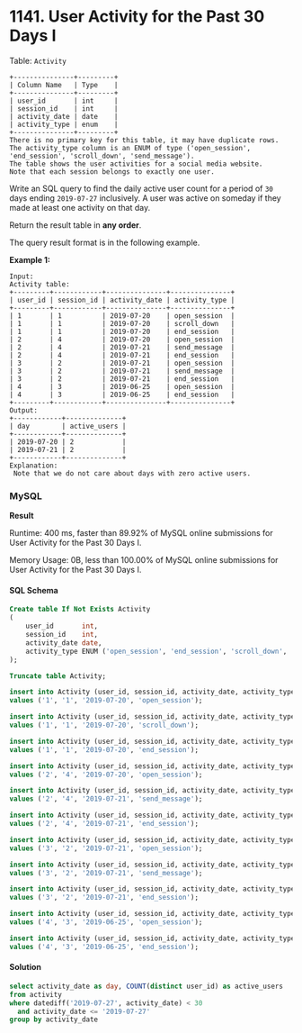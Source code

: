 # 1141. User Activity for the Past 30 Days I

Table: `Activity`

```
+---------------+---------+
| Column Name   | Type    |
+---------------+---------+
| user_id       | int     |
| session_id    | int     |
| activity_date | date    |
| activity_type | enum    |
+---------------+---------+
There is no primary key for this table, it may have duplicate rows.
The activity_type column is an ENUM of type ('open_session', 'end_session', 'scroll_down', 'send_message').
The table shows the user activities for a social media website. 
Note that each session belongs to exactly one user.
```

Write an SQL query to find the daily active user count for a period of `30` days ending `2019-07-27` inclusively. A user was active on someday if they made at least one activity on that day.

Return the result table in **any order**.

The query result format is in the following example.

**Example 1:**

```
Input: 
Activity table:
+---------+------------+---------------+---------------+
| user_id | session_id | activity_date | activity_type |
+---------+------------+---------------+---------------+
| 1       | 1          | 2019-07-20    | open_session  |
| 1       | 1          | 2019-07-20    | scroll_down   |
| 1       | 1          | 2019-07-20    | end_session   |
| 2       | 4          | 2019-07-20    | open_session  |
| 2       | 4          | 2019-07-21    | send_message  |
| 2       | 4          | 2019-07-21    | end_session   |
| 3       | 2          | 2019-07-21    | open_session  |
| 3       | 2          | 2019-07-21    | send_message  |
| 3       | 2          | 2019-07-21    | end_session   |
| 4       | 3          | 2019-06-25    | open_session  |
| 4       | 3          | 2019-06-25    | end_session   |
+---------+------------+---------------+---------------+
Output:
+------------+--------------+ 
| day        | active_users |
+------------+--------------+ 
| 2019-07-20 | 2            |
| 2019-07-21 | 2            |
+------------+--------------+ 
Explanation:
 Note that we do not care about days with zero active users.
```

### MySQL <a href="#javascript" id="javascript"></a>

**Result**

Runtime: 400 ms, faster than 89.92% of MySQL online submissions for User Activity for the Past 30 Days I.

Memory Usage: 0B, less than 100.00% of MySQL online submissions for User Activity for the Past 30 Days I.

#### SQL Schema

```sql
Create table If Not Exists Activity
(
    user_id       int,
    session_id    int,
    activity_date date,
    activity_type ENUM ('open_session', 'end_session', 'scroll_down', 'send_message')
);

Truncate table Activity;

insert into Activity (user_id, session_id, activity_date, activity_type)
values ('1', '1', '2019-07-20', 'open_session');

insert into Activity (user_id, session_id, activity_date, activity_type)
values ('1', '1', '2019-07-20', 'scroll_down');

insert into Activity (user_id, session_id, activity_date, activity_type)
values ('1', '1', '2019-07-20', 'end_session');

insert into Activity (user_id, session_id, activity_date, activity_type)
values ('2', '4', '2019-07-20', 'open_session');

insert into Activity (user_id, session_id, activity_date, activity_type)
values ('2', '4', '2019-07-21', 'send_message');

insert into Activity (user_id, session_id, activity_date, activity_type)
values ('2', '4', '2019-07-21', 'end_session');

insert into Activity (user_id, session_id, activity_date, activity_type)
values ('3', '2', '2019-07-21', 'open_session');

insert into Activity (user_id, session_id, activity_date, activity_type)
values ('3', '2', '2019-07-21', 'send_message');

insert into Activity (user_id, session_id, activity_date, activity_type)
values ('3', '2', '2019-07-21', 'end_session');

insert into Activity (user_id, session_id, activity_date, activity_type)
values ('4', '3', '2019-06-25', 'open_session');

insert into Activity (user_id, session_id, activity_date, activity_type)
values ('4', '3', '2019-06-25', 'end_session');
```

#### Solution <a href="#javascript" id="javascript"></a>

```sql
select activity_date as day, COUNT(distinct user_id) as active_users
from activity
where datediff('2019-07-27', activity_date) < 30
  and activity_date <= '2019-07-27'
group by activity_date
```
